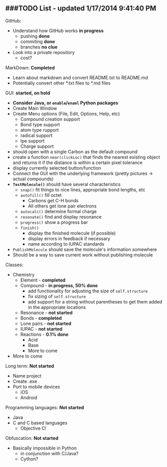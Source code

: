 ###TODO List - updated 1/17/2014 9:41:40 PM 
---
GitHub:

* Understand how GitHub works **in progress**
	* pushing **done**
	* commiting **done**
	* branches **no clue**
* Look into a private repository
	* cost?  

MarkDown: **Completed**

* Learn about markdown and convert README.txt to README.md
* Potentially convert other *.txt files to *.md files
    
GUI:  **started, on hold**

- **Consider Java, or `enable`/`enaml` Python packages**
- Create Main Window
- Create Menu options (File, Edit, Options, Help, etc)   
	- Compound creation support
	- Bond type support
	- atom type rupport
	- radical support
	- lpe support 
	- Charge support
- should open with a single Carbon as the default compound
- create a function ```near(clickLoc)``` that finds the nearest existing object and returns it if the distance is within a certain pixel tolerance
- display currently selected button/function
- Connect the GUI with the underlying framework (pretty pictures -> actual compounds)
- **`TestMolecule()`** should have several characteristics
	- `snap()` fit things to nice lines, appropriate bond lengths, etc
	- `autofill()` fill octet
		- Carbons get C-H bonds
		- All others get lone pair electrons
	- `autocalc()` determine formal charge
	- `resonate()` find and display resonance
	- `progress()` show a progress bar
	- `finish()` 
		- display the finished molecule (if possible)
		- display errors in feedback if necessary
		- name according to IUPAC standards
- `PublishMolecule` should save the molecule's information somewhere
- Should be a way to save current work without publishing molecule
    
Classes:

- Chemistry 
    - Element - **completed**
    - Compound - **in progress, 50% done**
        - add functionality for adjusting the size of `self.structure`
        - fix sizing of `self.structure`
        - add support for a string without parentheses to get them added in the appropriate locations
    - Resonance  - **not started**
    - Bonds - **completed**
    - Lone pairs - **not started**
    - IUPAC - **not started**
    - Reactions - **0.1% done**
        - Acid
        - Base
        - More to come
- More to come
    
Long term: **Not started**

   - Name project
- Create .exe
- Port to mobile devices
	- iOS
	- Android

Programming languages: **Not started**

- Java
- C and C based languages
	- Objective C! 

Obfuscation: **Not started**

- Basically impossible in Python
	- in conjunction with C/Java?
	- Cython? 